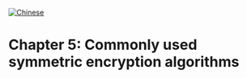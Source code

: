 [![Chinese](https://img.shields.io/badge/Chinese-README-red)](README.md)


# Chapter 5: Commonly used symmetric encryption algorithms